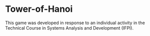 # Tower-of-Hanoi
This game was developed in response to an individual activity in the Technical Course in Systems Analysis and Development (IFPI).
